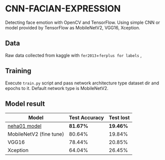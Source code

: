 # CNN-FACIAN-EXPRESSION

Detecting face emotion with OpenCV and TensorFlow. Using simple CNN or model provided by TensorFlow as MobileNetV2, VGG16, Xception.

## Data

Raw data collected from kaggle with `fer2013`+`ferplus for labels` ,

## Training

Execute `train.py` script and pass network architecture type dataset dir and epochs to it.
Default network type is MobileNetV2.

## Model result

| Model         | Test Accuracy| Test lost| 
| ------------- | -------------|------------- |
| [neha01 model](https://github.com/neha01/Realtime-Emotion-Detection)            |  **81.67%**      |  **19.46%** |
| MobileNetV2 (fine tune)  |  80.64%   | 19.84% |
| VGG16         |  78.44%      | 20.85% |
| Xception | 64.04%   |  26.45% |
